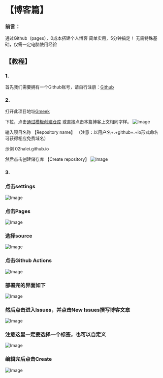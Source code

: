 # 【博客篇】
### 前言：
通过Github（pages），0成本搭建个人博客
简单实用，5分钟搞定！
无需特殊基础，仅需一定电脑使用经验
## 【教程】
### 1.
首先我们需要拥有一个Github账号，请自行注册：[Github](http://github.com)

### 2.
打开此项目地址[Gmeek](https://github.com/Meekdai/Gmeek)

下拉，点击[通过模板创建仓库](https://github.com/new?template_name=Gmeek-template&template_owner=Meekdai)
或直接点击本篇博客上文相同字样。
![Image](https://github.com/user-attachments/assets/903b755b-5bb7-43ab-ad77-73a5ab03c250)

输入项目名称 【Repository name】
（注意：以用户名+.+github+.+io形式命名可获得相应免费域名）

示例  02halei.github.io

然后点击创建储存库 【Create repository】
![Image](https://github.com/user-attachments/assets/5a984a98-b933-4e49-9bf4-b05793d44634)

### 3.
### 点击**settings**
![Image](https://github.com/user-attachments/assets/bb2b13bb-fe67-4bc6-aca3-b34d56639194)

### 点击**Pages**
![Image](https://github.com/user-attachments/assets/62322ddd-5c2f-4fc3-8e80-b600a031cf99)

### 选择**source**
![Image](https://github.com/user-attachments/assets/89d376ff-df94-45cd-a97d-f1bb9cc7a7da)

### 点击**Github Actions**
![Image](https://github.com/user-attachments/assets/3c9e695f-b76c-432c-9d44-791605438775)

### 部署完的界面如下
![Image](https://github.com/user-attachments/assets/7bc9decf-8d3b-4331-a99b-26d5f4de1c75)

### 然后点击进入**Issues**，并点击**New Issues**撰写博客文章
![Image](https://github.com/user-attachments/assets/aef382bc-08d4-4e8b-8b95-c21d2faecbbd)

### 注意这里一定要选择一个标签，也可以自定义
![Image](https://github.com/user-attachments/assets/57ad1c7e-1279-499e-b2b6-fa7c830101a1)

### 编辑完后点击**Create**
![Image](https://github.com/user-attachments/assets/bf2611a1-8073-43c0-b167-68cf5b86f9eb)


